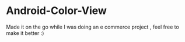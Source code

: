 # Android-Color-View
Made it on the go while I was doing an e commerce project , feel free to make it better :)
